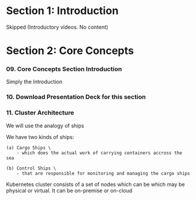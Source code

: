 # Section 1: Introduction

Skipped (Introductory videos. No content)

# Section 2: Core Concepts

### 09. Core Concepts Section Introduction

Simply the Introduction

### 10. Download Presentation Deck for this section

### 11. Cluster Architecture

We will use the analogy of ships

We have two kinds of ships:

    (a) Cargo Ships \
        - which does the actual work of carrying containers accross the sea

    (b) Control Ships \
        - that are responsible for monitoring and managing the cargo ships

Kubernetes cluster consists of a set of nodes which can be which may be physical or virtual. It can be on-premise or on-cloud


